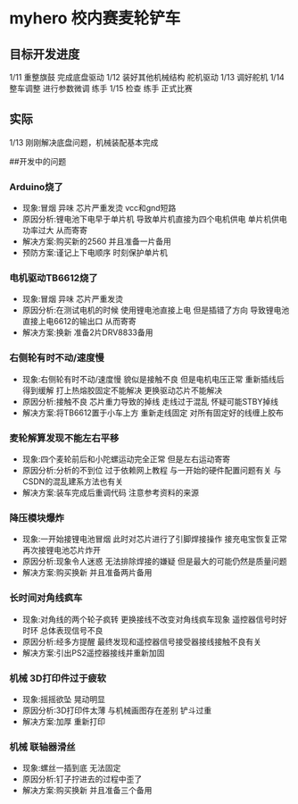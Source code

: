 # myhero 校内赛麦轮铲车

## 目标开发进度

1/11 重整旗鼓 完成底盘驱动 
1/12 装好其他机械结构 舵机驱动
1/13 调好舵机
1/14 整车调整 进行参数微调 练手
1/15 检查 练手 正式比赛

## 实际
1/13 刚刚解决底盘问题，机械装配基本完成


 

##开发中的问题


### Arduino烧了
- 现象:冒烟  异味  芯片严重发烫  vcc和gnd短路  
- 原因分析:锂电池下电早于单片机  导致单片机直接为四个电机供电  单片机供电功率过大  从而寄寄  
- 解决方案:购买新的2560  并且准备一片备用  
- 预防方案:谨记上下电顺序  时刻保护单片机  


### 电机驱动TB6612烧了
- 现象:冒烟  异味  芯片严重发烫  
- 原因分析:在测试电机的时候  使用锂电池直接上电  但是插错了方向  导致锂电池直接上电6612的输出口  从而寄寄  
- 解决方案:换新  准备2片DRV8833备用  


### 右侧轮有时不动/速度慢
- 现象:右侧轮有时不动/速度慢  貌似是接触不良  但是电机电压正常  重新插线后得到缓解  打上热熔胶固定不能解决  更换驱动芯片不能解决  
- 原因分析:接触不良  芯片重力导致的掉线  走线过于混乱  怀疑可能STBY掉线  
- 解决方案:将TB6612置于小车上方  重新走线固定  对所有固定好的线缠上胶布  


### 麦轮解算发现不能左右平移
- 现象:四个麦轮前后和小陀螺运动完全正常  但是左右运动寄寄  
- 原因分析:分析的不到位  过于依赖网上教程  与一开始的硬件配置问题有关  与CSDN的混乱建系方法也有关  
- 解决方案:装车完成后重调代码  注意参考资料的来源  


### 降压模块爆炸
- 现象:一开始接锂电池冒烟  此时对芯片进行了引脚焊接操作  接充电宝恢复正常  再次接锂电池芯片炸开  
- 原因分析:现象令人迷惑  无法排除焊接的嫌疑  但是最大的可能仍然是质量问题  
- 解决方案:购买换新  并且准备两片备用  


### 长时间对角线疯车
- 现象:对角线的两个轮子疯转  更换接线不改变对角线疯车现象  遥控器信号时好时环  总体表现信号不良  
- 原因分析:经多方提醒  最终发现和遥控器信号接受器接线接触不良有关  
- 解决方案:引出PS2遥控器接线并重新加固  


### 机械 3D打印件过于疲软
- 现象:摇摇欲坠  晃动明显  
- 原因分析:3D打印件太薄  与机械画图存在差别  铲斗过重  
- 解决方案:加厚  重新打印  


### 机械 联轴器滑丝
- 现象:螺丝一插到底  无法固定  
- 原因分析:钉子拧进去的过程中歪了  
- 解决方案:购买换新  并且准备三个备用  







